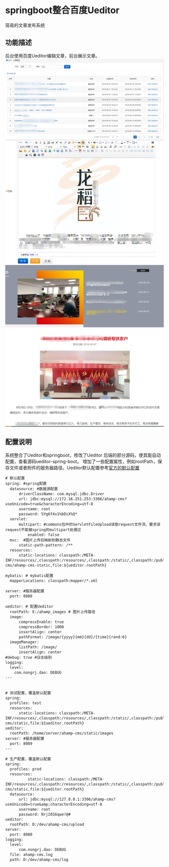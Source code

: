 # springboot整合百度Ueditor
简易的文章发布系统

## 功能描述
  后台使用百度Ueditor编辑文章，前台展示文章。
  ![后台文章列表](https://github.com/jiges/article-publish/blob/master/readme/%E5%88%97%E8%A1%A8.png)
  ![后台文章编辑](https://github.com/jiges/article-publish/blob/master/readme/%E6%96%87%E7%AB%A0%E5%8F%91%E5%B8%83.png?raw=true)
  ![前台文章列表](https://github.com/jiges/article-publish/blob/master/readme/QQ%E6%88%AA%E5%9B%BE20180921101821.png)
  ![前台文章](https://github.com/jiges/article-publish/blob/master/readme/clipboard.png)
  
  
## 配置说明
  系统整合了Ueditor和springboot，修改了Ueditor 后端的部分源码，使其能自动配置，查看源码ueditor-spring-boot。
  增加了一些配置属性，例如rootPath，保存文件或者附件的服务器路径。Ueditor默认配置参考[官方的默认配置](http://fex.baidu.com/ueditor/)
  ```
  # 默认配置
spring: #spring配置
    datasource: #数据源配置
        driverClassName: com.mysql.jdbc.Driver
        url: jdbc:mysql://172.16.251.253:3306/ahamp-cms?useUnicode=true&characterEncoding=utf-8
        username: root
        password: 5Yg6f4x1%bDiX%Q*
    servlet:
        multipart: #commons包中的ServletFileUpload读取request文件流，要求该request不能被spring的multipart处理过
            enabled: false
    mvc:  #图片上传后映射到静态文件
        static-path-pattern: /**
    resources:
        static-locations: classpath:/META-INF/resources/,classpath:/resources/,classpath:/static/,classpath:/public/,file:D:/work/ahamp-cms/ahamp-cms-static,file:${ueditor.rootPath}

mybatis: # mybatis配置
    mapperLocations: classpath:mapper/*.xml

server: #服务器配置
    port: 8080

ueditor: # 配置Ueditor
    rootPath: E:/ahamp_images # 图片上传路径
    image:
        compressEnable: true
        compressBorder: 1000
        insertAlign: center
        pathFormat: /image/{yyyy}{mm}{dd}/{time}{rand:6}
    imageManager:
        listPath: /image/
        insertAlign: center
#debug: true #日志级别
logging:
    level:
      com.nongrj.dao: DEBUG
---


# 测试配置，覆盖默认配置
spring:
    profiles: test
    resources:
        static-locations: classpath:/META-INF/resources/,classpath:/resources/,classpath:/static/,classpath:/public/,file:/home/server/ahamp-cms/static,file:${ueditor.rootPath}
ueditor:
    rootPath: /home/server/ahamp-cms/static/images
server: #服务器配置
    port: 8089
---

# 生产配置，覆盖默认配置
spring:
    profiles: prod
    resources:
            static-locations: classpath:/META-INF/resources/,classpath:/resources/,classpath:/static/,classpath:/public/,file:D:/dev/ahamp-cms/static,file:${ueditor.rootPath}
    datasource:
        url: jdbc:mysql://127.0.0.1:3306/ahamp-cms?useUnicode=true&amp;characterEncoding=utf-8
        username: root
        password: Nrj2016qwe!@#
ueditor:
    rootPath: D:/dev/ahamp-cms/upload
server:
    port: 8080
logging:
    level:
        com.nongrj.dao: DEBUG
    file: ahamp-cms.log
    path: D:/dev/ahamp-cms/log
  ```
